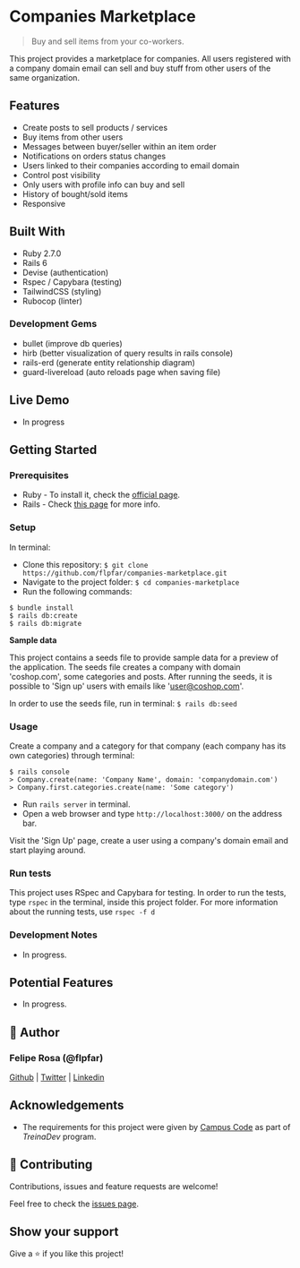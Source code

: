 # Companies Marketplace

> Buy and sell items from your co-workers.

This project provides a marketplace for companies. All users registered with a company domain email can sell and buy stuff from other users of the same organization.

## Features

- Create posts to sell products / services
- Buy items from other users
- Messages between buyer/seller within an item order
- Notifications on orders status changes
- Users linked to their companies according to email domain
- Control post visibility
- Only users with profile info can buy and sell
- History of bought/sold items
- Responsive

## Built With

- Ruby 2.7.0
- Rails 6
- Devise (authentication)
- Rspec / Capybara (testing)
- TailwindCSS (styling)
- Rubocop (linter)

### Development Gems

  - bullet (improve db queries)
  - hirb (better visualization of query results in rails console)
  - rails-erd (generate entity relationship diagram)
  - guard-livereload (auto reloads page when saving file)

## Live Demo

- In progress

## Getting Started

### Prerequisites

- Ruby - To install it, check the [official page](https://www.ruby-lang.org/en/documentation/installation/).
- Rails - Check [this page](https://www.theodinproject.com/courses/ruby-on-rails/lessons/your-first-rails-application-ruby-on-rails) for more info.

### Setup

In terminal:
- Clone this repository: `$ git clone https://github.com/flpfar/companies-marketplace.git `
- Navigate to the project folder: `$ cd companies-marketplace `
- Run the following commands:
```
$ bundle install
$ rails db:create
$ rails db:migrate
```

**Sample data**

This project contains a seeds file to provide sample data for a preview of the application. The seeds file creates a company with domain 'coshop.com', some categories and posts. After running the seeds, it is possible to 'Sign up' users with emails like 'user@coshop.com'.

In order to use the seeds file, run in terminal: `$ rails db:seed `

### Usage

Create a company and a category for that company (each company has its own categories) through terminal: 
```
$ rails console
> Company.create(name: 'Company Name', domain: 'companydomain.com')
> Company.first.categories.create(name: 'Some category')
```

- Run `rails server` in terminal.
- Open a web browser and type ` http://localhost:3000/ ` on the address bar.

Visit the 'Sign Up' page, create a user using a company's domain email and start playing around.

### Run tests

This project uses RSpec and Capybara for testing. In order to run the tests, type `rspec` in the terminal, inside this project folder. For more information about the running tests, use `rspec -f d`

### Development Notes

- In progress.

## Potential Features

- In progress.

## 👤 Author

### Felipe Rosa (@flpfar)

[Github](https://github.com/flpfar) | [Twitter](https://twitter.com/flpfar) | [Linkedin](https://www.linkedin.com/in/felipe-augusto-rosa)

## Acknowledgements

- The requirements for this project were given by [Campus Code](https://www.campuscode.com.br/) as part of *TreinaDev* program.

## 🤝 Contributing

Contributions, issues and feature requests are welcome!

Feel free to check the [issues page](https://github.com/flpfar/world-data/issues).


## Show your support

Give a ⭐️ if you like this project!